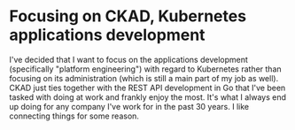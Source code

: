 # Focusing on CKAD, Kubernetes applications development

I've decided that I want to focus on the applications development (specifically "platform engineering") with regard to Kubernetes rather than focusing on its administration (which is still a main part of my job as well). CKAD just ties together with the REST API development in Go that I've been tasked with doing at work and frankly enjoy the most. It's what I always end up doing for any company I've work for in the past 30 years. I like connecting things for some reason.
